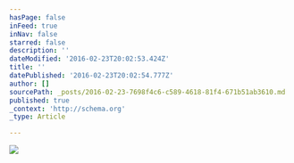 ```yaml
---
hasPage: false
inFeed: true
inNav: false
starred: false
description: ''
dateModified: '2016-02-23T20:02:53.424Z'
title: ''
datePublished: '2016-02-23T20:02:54.777Z'
author: []
sourcePath: _posts/2016-02-23-7698f4c6-c589-4618-81f4-671b51ab3610.md
published: true
_context: 'http://schema.org'
_type: Article

---
```

![](https://the-grid-user-content.s3-us-west-2.amazonaws.com/8429096e-82d2-49b6-a3b9-eb3c6cbafd21.jpg)